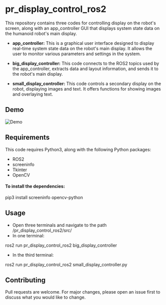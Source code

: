 # pr_display_control_ros2

This repository contains three codes for controlling display on the robot's screen, along with an app_controller GUI that displays system state data on the humanoid robot's main display.

- **app_controller:** This is a graphical user interface designed to display real-time system state data on the robot's main display. It allows the user to monitor various parameters and settings in the system.

- **big_display_controller:** This code connects to the ROS2 topics used by the app_controller, extracts data and layout information, and sends it to the robot's main display.

- **small_display_controller:** This code controls a secondary display on the robot, displaying images and text. It offers functions for showing images and overlaying text.

## Demo

![Demo](demo.png)

## Requirements

This code requires Python3, along with the following Python packages:
- ROS2
- screeninfo
- Tkinter
- OpenCV

#### To install the dependencies:

pip3 install screeninfo opencv-python


## Usage

- Open three terminals and navigate to the path /pr_display_control_ros2/src/
- In one terminal:

ros2 run pr_display_control_ros2 big_display_controller

- In the third terminal:

ros2 run pr_display_control_ros2 small_display_controller.py


## Contributing
Pull requests are welcome. For major changes, please open an issue first to discuss what you would like to change.
